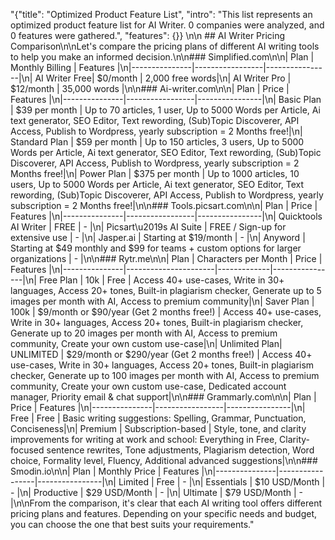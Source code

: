 "{\"title\": \"Optimized Product Feature List\", \"intro\": \"This list represents an optimized product feature list for AI Writer. 0 companies were analyzed, and 0 features were gathered.\", \"features\": {}} \n\n ## AI Writer Pricing Comparison\n\nLet's compare the pricing plans of different AI writing tools to help you make an informed decision.\n\n### Simplified.com\n\n| Plan          | Monthly Billing | Features       |\n|---------------|-----------------|----------------|\n| AI Writer Free| $0/month        | 2,000 free words|\n| AI Writer Pro | $12/month       | 35,000 words   |\n\n### Ai-writer.com\n\n| Plan          | Price           | Features       |\n|---------------|-----------------|----------------|\n| Basic Plan    | $39 per month   | Up to 70 articles, 1 user, Up to 5000 Words per Article, Ai text generator, SEO Editor, Text rewording, (Sub)Topic Discoverer, API Access, Publish to Wordpress, yearly subscription = 2 Months free!|\n| Standard Plan | $59 per month   | Up to 150 articles, 3 users, Up to 5000 Words per Article, Ai text generator, SEO Editor, Text rewording, (Sub)Topic Discoverer, API Access, Publish to Wordpress, yearly subscription = 2 Months free!|\n| Power Plan    | $375 per month  | Up to 1000 articles, 10 users, Up to 5000 Words per Article, Ai text generator, SEO Editor, Text rewording, (Sub)Topic Discoverer, API Access, Publish to Wordpress, yearly subscription = 2 Months free!|\n\n### Tools.picsart.com\n\n| Plan          | Price           | Features       |\n|---------------|-----------------|----------------|\n| Quicktools AI Writer | FREE       | -              |\n| Picsart\u2019s AI Suite   | FREE / Sign-up for extensive use | - |\n| Jasper.ai           | Starting at $19/month | - |\n| Anyword             | Starting at $49 monthly and $99 for teams + custom options for larger organizations | - |\n\n### Rytr.me\n\n| Plan          | Characters per Month | Price       | Features       |\n|---------------|----------------------|-------------|----------------|\n| Free Plan     | 10k                  | Free        | Access 40+ use-cases, Write in 30+ languages, Access 20+ tones, Built-in plagiarism checker, Generate up to 5 images per month with AI, Access to premium community|\n| Saver Plan    | 100k                 | $9/month or $90/year (Get 2 months free!) | Access 40+ use-cases, Write in 30+ languages, Access 20+ tones, Built-in plagiarism checker, Generate up to 20 images per month with AI, Access to premium community, Create your own custom use-case|\n| Unlimited Plan| UNLIMITED            | $29/month or $290/year (Get 2 months free!) | Access 40+ use-cases, Write in 30+ languages, Access 20+ tones, Built-in plagiarism checker, Generate up to 100 images per month with AI, Access to premium community, Create your own custom use-case, Dedicated account manager, Priority email & chat support|\n\n### Grammarly.com\n\n| Plan          | Price           | Features       |\n|---------------|-----------------|----------------|\n| Free          | Free            | Basic writing suggestions: Spelling, Grammar, Punctuation, Conciseness|\n| Premium       | Subscription-based | Style, tone, and clarity improvements for writing at work and school: Everything in Free, Clarity-focused sentence rewrites, Tone adjustments, Plagiarism detection, Word choice, Formality level, Fluency, Additional advanced suggestions|\n\n### Smodin.io\n\n| Plan          | Monthly Price   | Features       |\n|---------------|-----------------|----------------|\n| Limited       | Free            | -              |\n| Essentials    | $10 USD/Month   | -              |\n| Productive    | $29 USD/Month   | -              |\n| Ultimate      | $79 USD/Month   | -              |\n\nFrom the comparison, it's clear that each AI writing tool offers different pricing plans and features. Depending on your specific needs and budget, you can choose the one that best suits your requirements."